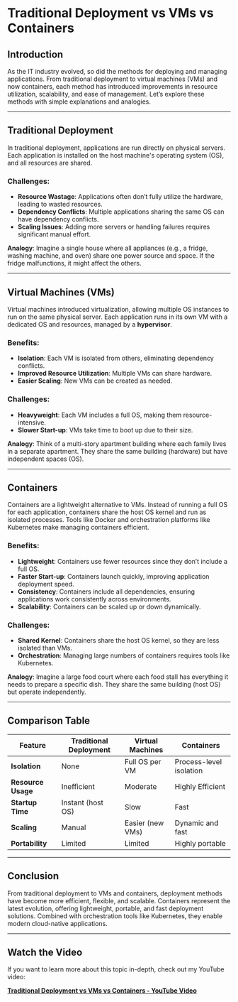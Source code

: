 # Traditional Deployment vs VMs vs Containers

## Introduction

As the IT industry evolved, so did the methods for deploying and managing applications. From traditional deployment to virtual machines (VMs) and now containers, each method has introduced improvements in resource utilization, scalability, and ease of management. Let’s explore these methods with simple explanations and analogies.

---

## Traditional Deployment

In traditional deployment, applications are run directly on physical servers. Each application is installed on the host machine's operating system (OS), and all resources are shared.

### Challenges:

- **Resource Wastage**: Applications often don’t fully utilize the hardware, leading to wasted resources.
- **Dependency Conflicts**: Multiple applications sharing the same OS can have dependency conflicts.
- **Scaling Issues**: Adding more servers or handling failures requires significant manual effort.

**Analogy**: Imagine a single house where all appliances (e.g., a fridge, washing machine, and oven) share one power source and space. If the fridge malfunctions, it might affect the others.

---

## Virtual Machines (VMs)

Virtual machines introduced virtualization, allowing multiple OS instances to run on the same physical server. Each application runs in its own VM with a dedicated OS and resources, managed by a **hypervisor**.

### Benefits:

- **Isolation**: Each VM is isolated from others, eliminating dependency conflicts.
- **Improved Resource Utilization**: Multiple VMs can share hardware.
- **Easier Scaling**: New VMs can be created as needed.

### Challenges:

- **Heavyweight**: Each VM includes a full OS, making them resource-intensive.
- **Slower Start-up**: VMs take time to boot up due to their size.

**Analogy**: Think of a multi-story apartment building where each family lives in a separate apartment. They share the same building (hardware) but have independent spaces (OS).

---

## Containers

Containers are a lightweight alternative to VMs. Instead of running a full OS for each application, containers share the host OS kernel and run as isolated processes. Tools like Docker and orchestration platforms like Kubernetes make managing containers efficient.

### Benefits:

- **Lightweight**: Containers use fewer resources since they don’t include a full OS.
- **Faster Start-up**: Containers launch quickly, improving application deployment speed.
- **Consistency**: Containers include all dependencies, ensuring applications work consistently across environments.
- **Scalability**: Containers can be scaled up or down dynamically.

### Challenges:

- **Shared Kernel**: Containers share the host OS kernel, so they are less isolated than VMs.
- **Orchestration**: Managing large numbers of containers requires tools like Kubernetes.

**Analogy**: Imagine a large food court where each food stall has everything it needs to prepare a specific dish. They share the same building (host OS) but operate independently.

---

## Comparison Table

| Feature              | Traditional Deployment       | Virtual Machines           | Containers                  |
|----------------------|-----------------------------|---------------------------|----------------------------|
| **Isolation**        | None                        | Full OS per VM            | Process-level isolation    |
| **Resource Usage**   | Inefficient                 | Moderate                  | Highly Efficient           |
| **Startup Time**     | Instant (host OS)           | Slow                      | Fast                       |
| **Scaling**          | Manual                      | Easier (new VMs)          | Dynamic and fast           |
| **Portability**      | Limited                     | Limited                   | Highly portable            |

---

## Conclusion

From traditional deployment to VMs and containers, deployment methods have become more efficient, flexible, and scalable. Containers represent the latest evolution, offering lightweight, portable, and fast deployment solutions. Combined with orchestration tools like Kubernetes, they enable modern cloud-native applications.

---

## Watch the Video

If you want to learn more about this topic in-depth, check out my YouTube video:

[**Traditional Deployment vs VMs vs Containers - YouTube Video**](<https://youtu.be/yM-2NPVnfgY?si=tgTOVzbrD452-c_J>)
